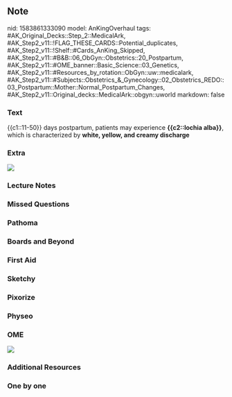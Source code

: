 ## Note
nid: 1583861333090
model: AnKingOverhaul
tags: #AK_Original_Decks::Step_2::MedicalArk, #AK_Step2_v11::!FLAG_THESE_CARDS::Potential_duplicates, #AK_Step2_v11::!Shelf::#Cards_AnKing_Skipped, #AK_Step2_v11::#B&B::06_ObGyn::Obstetrics::20_Postpartum, #AK_Step2_v11::#OME_banner::Basic_Science::03_Genetics, #AK_Step2_v11::#Resources_by_rotation::ObGyn::uw::medicalark, #AK_Step2_v11::#Subjects::Obstetrics_&_Gynecology::02_Obstetrics_REDO::03_Postpartum::Mother::Normal_Postpartum_Changes, #AK_Step2_v11::Original_decks::MedicalArk::obgyn::uworld
markdown: false

### Text
{{c1::11-50}} days postpartum, patients may experience
<b>{{c2::lochia alba}}</b>, which is characterized by <b>white,
yellow, and creamy discharge</b>

### Extra
<img src="paste-e8706c17489033f522bbe335ca0e2accce2b99de.jpg">

### Lecture Notes


### Missed Questions


### Pathoma


### Boards and Beyond


### First Aid


### Sketchy


### Pixorize


### Physeo


### OME
<div class="ome-widget">
  <a href="https://onlinemeded.org/spa/obgyn?ref=anki"><img src=
  "_OME_AnkiFlashcards_Topic_4.png"></a>
</div>

### Additional Resources


### One by one

